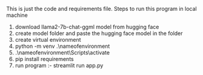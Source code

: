This is just the code and requirements file.
Steps to run this program in local machine
1. download llama2-7b-chat-ggml model from hugging face
2. create model folder and paste the hugging face model in the folder
3. create virtual environment
4. python -m venv .\nameofenvironment
5. .\nameofenvironment\Scripts\activate
6. pip install requirements
7. run program :- streamlit run app.py
